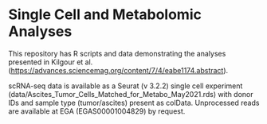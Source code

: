 # Single Cell and Metabolomic Analyses 

This repository has R scripts and data demonstrating the analyses presented in Kilgour et al. (https://advances.sciencemag.org/content/7/4/eabe1174.abstract). 

scRNA-seq data is available as a Seurat (v 3.2.2) single cell experiment (data/Ascites_Tumor_Cells_Matched_for_Metabo_May2021.rds) with donor IDs and sample type (tumor/ascites) present as colData. Unprocessed reads are available at EGA (EGAS00001004829) by request.
